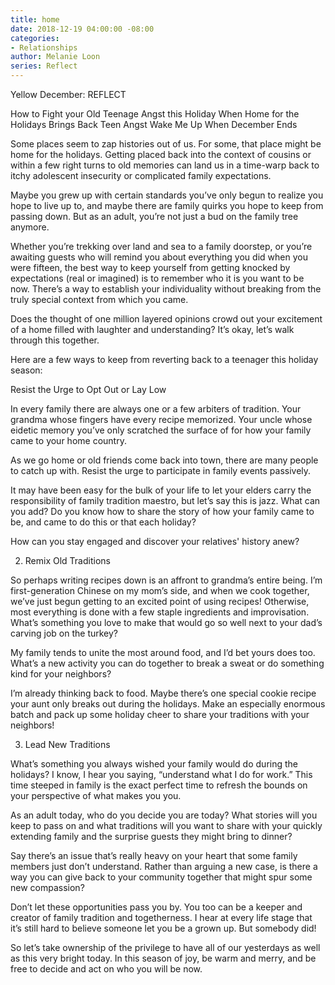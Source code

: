 ```yaml
---
title: home
date: 2018-12-19 04:00:00 -08:00
categories:
- Relationships
author: Melanie Loon
series: Reflect
---
```


Yellow
December: REFLECT

How to Fight your Old Teenage Angst this Holiday
When Home for the Holidays Brings Back Teen Angst
Wake Me Up When December Ends

Some places seem to zap histories out of us. For some, that place might be home for the holidays. Getting placed back into the context of cousins or within a few right turns to old memories can land us in a time-warp back to itchy adolescent insecurity or complicated family expectations.

Maybe you grew up with certain standards you’ve only begun to realize you hope to live up to, and maybe there are family quirks you hope to keep from passing down. But as an adult, you’re not just a bud on the family tree anymore.

Whether you’re trekking over land and sea to a family doorstep, or you’re awaiting guests who will remind you about everything you did when you were fifteen, the best way to keep yourself from getting knocked by expectations (real or imagined) is to remember who it is you want to be now. There’s a way to establish your individuality without breaking from the truly special context from which you came.

Does the thought of one million layered opinions crowd out your excitement of a home filled with laughter and understanding? It’s okay, let’s walk through this together.

Here are a few ways to keep from reverting back to a teenager this holiday season:

Resist the Urge to Opt Out or Lay Low

In every family there are always one or a few arbiters of tradition. Your grandma whose fingers have every recipe memorized. Your uncle whose eidetic memory you’ve only scratched the surface of for how your family came to your home country.

As we go home or old friends come back into town, there are many people to catch up with. Resist the urge to participate in family events passively.

It may have been easy for the bulk of your life to let your elders carry the responsibility of family tradition maestro, but let’s say this is jazz. What can you add? Do you know how to share the story of how your family came to be, and came to do this or that each holiday?

How can you stay engaged and discover your relatives' history anew?

2. Remix Old Traditions

So perhaps writing recipes down is an affront to grandma’s entire being. I’m first-generation Chinese on my mom’s side, and when we cook together, we’ve just begun getting to an excited point of using recipes! Otherwise, most everything is done with a few staple ingredients and improvisation. What’s something you love to make that would go so well next to your dad’s carving job on the turkey?

My family tends to unite the most around food, and I’d bet yours does too. What’s a new activity you can do together to break a sweat or do something kind for your neighbors?

I’m already thinking back to food. Maybe there’s one special cookie recipe your aunt only breaks out during the holidays. Make an especially enormous batch and pack up some holiday cheer to share your traditions with your neighbors!

3. Lead New Traditions

What’s something you always wished your family would do during the holidays? I know, I hear you saying, “understand what I do for work.” This time steeped in family is the exact perfect time to refresh the bounds on your perspective of what makes you you.

As an adult today, who do you decide you are today? What stories will you keep to pass on and what traditions will you want to share with your quickly extending family and the surprise guests they might bring to dinner?

Say there’s an issue that’s really heavy on your heart that some family members just don’t understand. Rather than arguing a new case, is there a way you can give back to your community together that might spur some new compassion?

Don’t let these opportunities pass you by. You too can be a keeper and creator of family tradition and togetherness. I hear at every life stage that it’s still hard to believe someone let you be a grown up. But somebody did!

So let’s take ownership of the privilege to have all of our yesterdays as well as this very bright today. In this season of joy, be warm and merry, and be free to decide and act on who you will be now.

